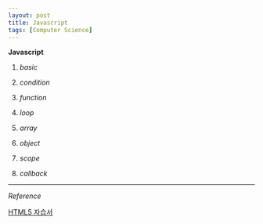 ```yaml
---
layout: post
title: Javascript
tags: [Computer Science]
---
```


**Javascript**

1. *basic*

2. *condition*

3. *function*

4. *loop*

5. *array*

6. *object*

7. *scope*

8. *callback*





***
*Reference*

[HTML5 자습서](http://html5tutorial.github.io/js/for.html)
